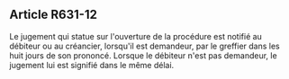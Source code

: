 Article R631-12
----
Le jugement qui statue sur l'ouverture de la procédure est notifié au débiteur
ou au créancier, lorsqu'il est demandeur, par le greffier dans les huit jours de
son prononcé. Lorsque le débiteur n'est pas demandeur, le jugement lui est
signifié dans le même délai.
